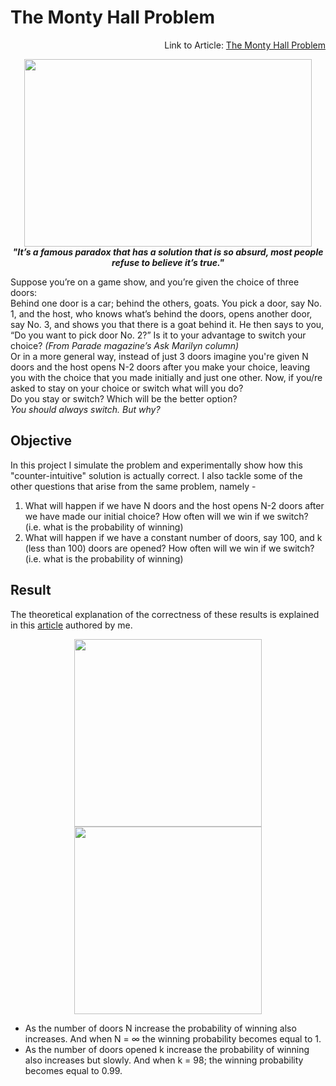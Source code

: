 # The Monty Hall Problem
<p align="right">
Link to Article: <a href="https://www.linkedin.com/pulse/monty-hall-problem-aarat-satsangi/">The Monty Hall Problem</a>
</p>
<p align="center">
<img width="460" height="300" src="https://user-images.githubusercontent.com/56449109/217280123-14e07152-af6e-4ed9-844f-8480a7b6525d.png">
<br>
<b><i> "It’s a famous paradox that has a solution that is so absurd, most people refuse to believe it’s true."</i></b><br>
</p> 
Suppose you’re on a game show, and you’re given the choice of three doors:<br> 
Behind one door is a car; behind the others, goats. You pick a door, say No. 1, and the host, who knows what’s behind the doors,
opens another door, say No. 3, and shows you that there is a goat behind it. He then says to you, “Do you want to pick door No. 2?” Is it to your advantage to switch your choice?
<i>(From Parade magazine’s Ask Marilyn column)</i> <br>
Or in a more general way, instead of just 3 doors imagine you're given N doors and the host opens N-2 doors after you make your choice, 
leaving you with the choice that you made initially and just one other. Now, if you/re asked to stay on your choice or switch what will you do? <br>
Do you stay or switch? Which will be the better option? <br>
<i>You should always switch. But why?</i> <br>


## Objective
In this project I simulate the problem and experimentally show how this "counter-intuitive" solution is actually correct. I also tackle some of the other 
questions that arise from the same problem, namely -
1. What will happen if we have N doors and the host opens N-2 doors after we have made our initial choice? How often will we win if we switch? (i.e. what is the probability of winning)
2. What will happen if we have a constant number of doors, say 100, and k (less than 100) doors are opened? How often will we win if we switch? (i.e. what is the probability of winning)

## Result

The theoretical explanation of the correctness
of these results is explained in this <a href="https://www.linkedin.com/pulse/monty-hall-problem-aarat-satsangi/">article</a> authored by me.

<p align="center">
<img width="300" height="300" src="https://user-images.githubusercontent.com/56449109/217319263-d3033a4a-9c1f-479b-b00d-a436c951ebdd.png">  <img width="300" height="300" src="https://user-images.githubusercontent.com/56449109/217319121-a18c104f-726d-41cd-a58c-6fb59836588e.png"> <br>
</p>
<ul>
  <li>As the number of doors N increase the probability of winning also increases. And when N = &infin; the winning probability becomes equal to 1.</li>
  <li>As the number of doors opened k increase the probability of winning also increases but slowly. And when k = 98; the winning probability becomes equal to 0.99.</li>
</ul>
